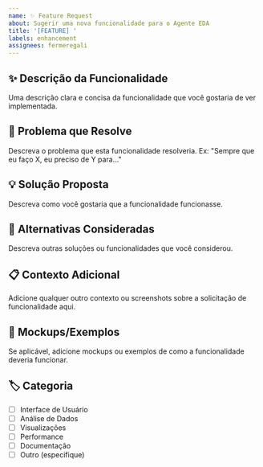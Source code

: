 ```yaml
---
name: ✨ Feature Request
about: Sugerir uma nova funcionalidade para o Agente EDA
title: '[FEATURE] '
labels: enhancement
assignees: fermeregali
---
```


## ✨ Descrição da Funcionalidade
Uma descrição clara e concisa da funcionalidade que você gostaria de ver implementada.

## 🎯 Problema que Resolve
Descreva o problema que esta funcionalidade resolveria. Ex: "Sempre que eu faço X, eu preciso de Y para..."

## 💡 Solução Proposta
Descreva como você gostaria que a funcionalidade funcionasse.

## 🔄 Alternativas Consideradas
Descreva outras soluções ou funcionalidades que você considerou.

## 📋 Contexto Adicional
Adicione qualquer outro contexto ou screenshots sobre a solicitação de funcionalidade aqui.

## 🎨 Mockups/Exemplos
Se aplicável, adicione mockups ou exemplos de como a funcionalidade deveria funcionar.

## 🏷️ Categoria
- [ ] Interface de Usuário
- [ ] Análise de Dados
- [ ] Visualizações
- [ ] Performance
- [ ] Documentação
- [ ] Outro (especifique)
